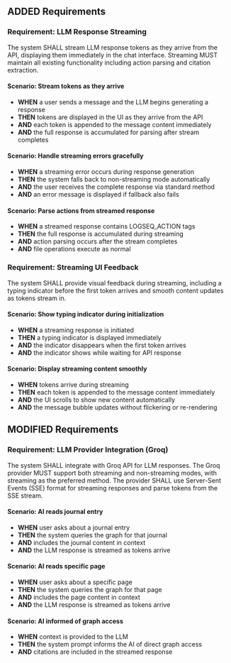 ## ADDED Requirements

### Requirement: LLM Response Streaming
The system SHALL stream LLM response tokens as they arrive from the API, displaying them immediately in the chat interface. Streaming MUST maintain all existing functionality including action parsing and citation extraction.

#### Scenario: Stream tokens as they arrive
- **WHEN** a user sends a message and the LLM begins generating a response
- **THEN** tokens are displayed in the UI as they arrive from the API
- **AND** each token is appended to the message content immediately
- **AND** the full response is accumulated for parsing after stream completes

#### Scenario: Handle streaming errors gracefully
- **WHEN** a streaming error occurs during response generation
- **THEN** the system falls back to non-streaming mode automatically
- **AND** the user receives the complete response via standard method
- **AND** an error message is displayed if fallback also fails

#### Scenario: Parse actions from streamed response
- **WHEN** a streamed response contains LOGSEQ_ACTION tags
- **THEN** the full response is accumulated during streaming
- **AND** action parsing occurs after the stream completes
- **AND** file operations execute as normal

### Requirement: Streaming UI Feedback
The system SHALL provide visual feedback during streaming, including a typing indicator before the first token arrives and smooth content updates as tokens stream in.

#### Scenario: Show typing indicator during initialization
- **WHEN** a streaming response is initiated
- **THEN** a typing indicator is displayed immediately
- **AND** the indicator disappears when the first token arrives
- **AND** the indicator shows while waiting for API response

#### Scenario: Display streaming content smoothly
- **WHEN** tokens arrive during streaming
- **THEN** each token is appended to the message content immediately
- **AND** the UI scrolls to show new content automatically
- **AND** the message bubble updates without flickering or re-rendering

## MODIFIED Requirements

### Requirement: LLM Provider Integration (Groq)
The system SHALL integrate with Groq API for LLM responses. The Groq provider MUST support both streaming and non-streaming modes, with streaming as the preferred method. The provider SHALL use Server-Sent Events (SSE) format for streaming responses and parse tokens from the SSE stream.

#### Scenario: AI reads journal entry
- **WHEN** user asks about a journal entry
- **THEN** the system queries the graph for that journal
- **AND** includes the journal content in context
- **AND** the LLM response is streamed as tokens arrive

#### Scenario: AI reads specific page
- **WHEN** user asks about a specific page
- **THEN** the system queries the graph for that page
- **AND** includes the page content in context
- **AND** the LLM response is streamed as tokens arrive

#### Scenario: AI informed of graph access
- **WHEN** context is provided to the LLM
- **THEN** the system prompt informs the AI of direct graph access
- **AND** citations are included in the streamed response

